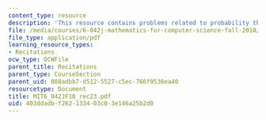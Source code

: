 ```yaml
---
content_type: resource
description: 'This resource contains problems related to probability theorems. '
file: /media/courses/6-042j-mathematics-for-computer-science-fall-2010/403ddadbf262133403c03e146a25b2d0_MIT6_042JF10_rec23.pdf
file_type: application/pdf
learning_resource_types:
- Recitations
ocw_type: OCWFile
parent_title: Recitations
parent_type: CourseSection
parent_uid: 088adbb7-d512-5527-c5ec-766f9536ea40
resourcetype: Document
title: MIT6_042JF10_rec23.pdf
uid: 403ddadb-f262-1334-03c0-3e146a25b2d0
---
```

